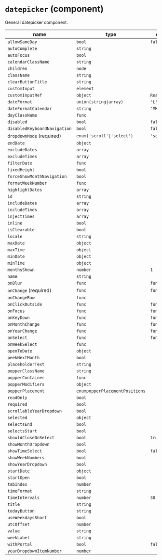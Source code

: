 # `datepicker` (component)

General datepicker component.

| name                         | type                           | default value       | description |
| ---------------------------- | ------------------------------ | ------------------- | ----------- |
| `allowSameDay`               | `bool`                         | `false`             |             |
| `autoComplete`               | `string`                       |                     |             |
| `autoFocus`                  | `bool`                         |                     |             |
| `calendarClassName`          | `string`                       |                     |             |
| `children`                   | `node`                         |                     |             |
| `className`                  | `string`                       |                     |             |
| `clearButtonTitle`           | `string`                       |                     |             |
| `customInput`                | `element`                      |                     |             |
| `customInputRef`             | `object`                       | `React.createRef()` |             |
| `dateFormat`                 | `union(string\|array)`         | `'L'`               |             |
| `dateFormatCalendar`         | `string`                       | `'MMMM YYYY'`       |             |
| `dayClassName`               | `func`                         |                     |             |
| `disabled`                   | `bool`                         | `false`             |             |
| `disabledKeyboardNavigation` | `bool`                         | `false`             |             |
| `dropdownMode` (required)    | `enum('scroll'\|'select')`     | `'scroll'`          |             |
| `endDate`                    | `object`                       |                     |             |
| `excludeDates`               | `array`                        |                     |             |
| `excludeTimes`               | `array`                        |                     |             |
| `filterDate`                 | `func`                         |                     |             |
| `fixedHeight`                | `bool`                         |                     |             |
| `forceShowMonthNavigation`   | `bool`                         |                     |             |
| `formatWeekNumber`           | `func`                         |                     |             |
| `highlightDates`             | `array`                        |                     |             |
| `id`                         | `string`                       |                     |             |
| `includeDates`               | `array`                        |                     |             |
| `includeTimes`               | `array`                        |                     |             |
| `injectTimes`                | `array`                        |                     |             |
| `inline`                     | `bool`                         |                     |             |
| `isClearable`                | `bool`                         |                     |             |
| `locale`                     | `string`                       |                     |             |
| `maxDate`                    | `object`                       |                     |             |
| `maxTime`                    | `object`                       |                     |             |
| `minDate`                    | `object`                       |                     |             |
| `minTime`                    | `object`                       |                     |             |
| `monthsShown`                | `number`                       | `1`                 |             |
| `name`                       | `string`                       |                     |             |
| `onBlur`                     | `func`                         | `function() {}`     |             |
| `onChange` (required)        | `func`                         | `function() {}`     |             |
| `onChangeRaw`                | `func`                         |                     |             |
| `onClickOutside`             | `func`                         | `function() {}`     |             |
| `onFocus`                    | `func`                         | `function() {}`     |             |
| `onKeyDown`                  | `func`                         | `function() {}`     |             |
| `onMonthChange`              | `func`                         | `function() {}`     |             |
| `onYearChange`               | `func`                         | `function() {}`     |             |
| `onSelect`                   | `func`                         | `function() {}`     |             |
| `onWeekSelect`               | `func`                         |                     |             |
| `openToDate`                 | `object`                       |                     |             |
| `peekNextMonth`              | `bool`                         |                     |             |
| `placeholderText`            | `string`                       |                     |             |
| `popperClassName`            | `string`                       |                     |             |
| `popperContainer`            | `func`                         |                     |             |
| `popperModifiers`            | `object`                       |                     |             |
| `popperPlacement`            | `enumpopperPlacementPositions` |                     |             |
| `readOnly`                   | `bool`                         |                     |             |
| `required`                   | `bool`                         |                     |             |
| `scrollableYearDropdown`     | `bool`                         |                     |             |
| `selected`                   | `object`                       |                     |             |
| `selectsEnd`                 | `bool`                         |                     |             |
| `selectsStart`               | `bool`                         |                     |             |
| `shouldCloseOnSelect`        | `bool`                         | `true`              |             |
| `showMonthDropdown`          | `bool`                         |                     |             |
| `showTimeSelect`             | `bool`                         | `false`             |             |
| `showWeekNumbers`            | `bool`                         |                     |             |
| `showYearDropdown`           | `bool`                         |                     |             |
| `startDate`                  | `object`                       |                     |             |
| `startOpen`                  | `bool`                         |                     |             |
| `tabIndex`                   | `number`                       |                     |             |
| `timeFormat`                 | `string`                       |                     |             |
| `timeIntervals`              | `number`                       | `30`                |             |
| `title`                      | `string`                       |                     |             |
| `todayButton`                | `string`                       |                     |             |
| `useWeekdaysShort`           | `bool`                         |                     |             |
| `utcOffset`                  | `number`                       |                     |             |
| `value`                      | `string`                       |                     |             |
| `weekLabel`                  | `string`                       |                     |             |
| `withPortal`                 | `bool`                         | `false`             |             |
| `yearDropdownItemNumber`     | `number`                       |                     |             |
